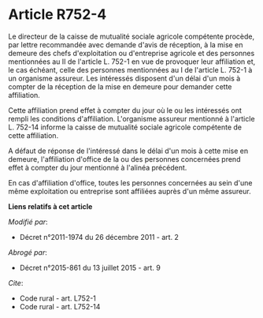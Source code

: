 # Article R752-4

Le directeur de la caisse de mutualité sociale agricole compétente procède, par lettre recommandée avec demande d'avis de
réception, à la mise en demeure des chefs d'exploitation ou d'entreprise agricole et des personnes mentionnées au II de
l'article L. 752-1 en vue de provoquer leur affiliation et, le cas échéant, celle des personnes mentionnées au I de l'article
L. 752-1 à un organisme assureur. Les intéressés disposent d'un délai d'un mois à compter de la réception de la mise en
demeure pour demander cette affiliation. 

Cette affiliation prend effet à compter du jour où le ou les intéressés ont rempli les conditions d'affiliation. L'organisme
assureur mentionné à l'article L. 752-14 informe la caisse de mutualité sociale agricole compétente de cette affiliation. 

A défaut de réponse de l'intéressé dans le délai d'un mois à cette mise en demeure, l'affiliation d'office de la ou des
personnes concernées prend effet à compter du jour mentionné à l'alinéa précédent. 

En cas d'affiliation d'office, toutes les personnes concernées au sein d'une même exploitation ou entreprise sont affiliées
auprès d'un même assureur.

**Liens relatifs à cet article**

_Modifié par_:

  - Décret n°2011-1974 du 26 décembre 2011 - art. 2

_Abrogé par_:

  - Décret n°2015-861 du 13 juillet 2015 - art. 9

_Cite_:

  - Code rural - art. L752-1
  - Code rural - art. L752-14
